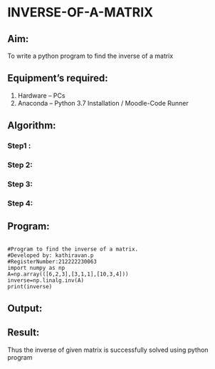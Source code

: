 # INVERSE-OF-A-MATRIX
## Aim:
To write a python program to find the inverse of a matrix
## Equipment’s required:
1. 	Hardware – PCs
2. 	Anaconda – Python 3.7 Installation / Moodle-Code Runner
## Algorithm:
### Step1 : 
### Step 2: 
### Step 3: 
### Step 4: 

## Program:
```

#Program to find the inverse of a matrix.
#Developed by: kathiravan.p
#RegisterNumber:212222230063
import numpy as np
A=np.array(([6,2,3],[3,1,1],[10,3,4]))
inverse=np.linalg.inv(A)
print(inverse)
```
## Output:



## Result:
Thus the inverse of given matrix is successfully solved using python program

